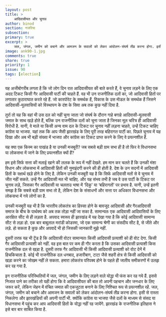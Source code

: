 ```yaml
---
layout: post
title: >
    आदिवासीयत और चुनाव
author: binod
section: नजरिया
subsection:
primary: true
excerpt: >
    जल, जंगल, जमीन को बचाने और आमजन के सवालों को लेकर आंदोलन-संघर्ष तीव्र करना होगा. इसी से रास्ता निकलेगा और झारखंडियों की अपनी पार्टी भी. क्योंकि कांग्रेस या भाजपा जैसे दलों के माध्यम से संसद या विधानसभा में पहुंच कर आप आदिवासी हितों के योद्धा नहीं रह जायेंगे.
image: ank90-1.jpg
comments: true
share: true
priority: 1
issue: 90
tags: [election]
---
```


यह अजीबोगरीब लगता है कि जो लोग दिन रात आदिवासीयत की बाते करते हैं, वे चुनाव लड़ने के लिए एक अदद टिकट किसी गैर आदिवासी पार्टी की चाहते हैं. वह भी उन राजनीतिक दलों का, जो आदिवासी हितों पर लगातार कुठाराघात करते रहे हैं. जो कारपोरेट के समर्थक हैं, विकास के उस माॅडल के समर्थक हैं जिसने आदिवासी-मूलवासियों को विस्थापन के दंश के सिवा अब तक कुछ नहीं दिया है.

तुर्रा तो यह कि वहां भी उस दल को नहीं चुना जाता जो संघर्ष के दौरान गाहे बगाहे आदिवासी-मूलवासी जमात के साथ खड़े होते हैं, बल्कि उन राजनीतिक दलों को चुना जाता है जिनका मूल चरित्र ही आदिवासी विरोधी है. यानी, वे माले या किसी अन्य वाम दल के टिकट पर चुनाव नहीं लड़ना चाहते, उन्हें टिकट चाहिए कांग्रेस या भाजपा. यहां तक कि आप जैसी झारखंड के लिए पूरी तरह बहिरागत पार्टी का. पिछले चुनाव में यह दिखा और अब भी बड़ी संख्या में भाजपा और कांग्रेस का टिकट प्राप्त करने के लिए वे प्रयत्नशील हैं.

यह क्या एक किस्म का पाखंड है या उनकी मजबूरी? जब सबसे बड़ी ग्राम सभा ही है तो फिर वे विधानसभा या लोकसभा में जाने के लिए प्रयत्नशील क्यों हैं?

हम इसे सिर्फ सत्ता की मलाई खाने की ललक के रूप में नहीं देखते. हम मान कर चलते हैं कि उनकी मंशा विधान और लोकसभा में आदिवासी हितों की नुमाइंदगी करने की ही होती है. देश के उन सदनों में आदिवासी हितों के रक्षार्थ खड़े होने के लिए है. लेकिन उनकी मजबूरी यह है कि सिर्फ आदिवासी मतों से वे चुनाव में जीत नहीं सकते. उन्हें गैर आदिवासी मत भी चाहिए. और यह संभव तभी है जब वे उस पार्टी के टिकट पर चुनाव लड़े, जिसका गैर आदिवासी या चलताउ भाषा में ‘दिकु’ या ‘बहिरागतों’ पर प्रभाव है. यानी, उन्हें इतनी समझ है कि सबसे बड़ी ग्राम सभा तो है, लेकिन देश के संसाधनों और सत्ता पर अधिकार विधानसभा और लोकसभा में गये लोगों का है.

उनकी मजबूरी यह भी है कि भारतीय लोकतंत्र का हिस्सा होने के बावजूद आदिवासी और गैरआदिवासी समाज के बीच के पार्थक्य को अब तक तोड़ा नहीं जा सका है. सामान्यतः एक आदिवासी आदिवासियों के लिए आरक्षित सीट से ही लड़ता है. अपवाद स्वरूप ही झारखंड में यह देखा गया है कि कोई आदिवासी सामान्य सीट से लड़ा हो. एक बार बाबूलाल मरांडी कोडरमा, जो एक सामान्य श्रेणी का संसदीय सीट है, से जीते और लड़े. हो सकता है कुछ और अपवादें भी हो जिसकी जानकारी मुझे नहीं.

दूसरी तरफ यह भी ट्रेंड है कि आदिवासी वोटर सामान्यतः किसी आदिवासी प्रत्याशी को ही वोट देगा. किसी गैर आदिवासी प्रत्याशी को नहीं. वह इस बात पर कम ही गौर करता है कि उसका आदिवासी प्रत्याशी किस राजनीतिक दल से खड़ा है. दूसरी तरफ गैर आदिवासी भी किसी आदिवासी प्रत्याशी को वोट देनें में हिचकिचाता है. कोई भी राजनीतिक दल धनबाद, हजारीबाग, टाटा जैसे शहरी क्षेत्र से किसी आदिवासी को खड़ा करने का जोखम नहीं ले सकता. हमारा लोकतंत्र परिपक्व होने के पहले ही जातीय समीकरणों में उलझ कर रह गया है.

इन राजनीतिक परिस्थितियों में जल, जंगल, जमीन के लिए लड़ने वाले योद्धा भी फंस कर रह गये हैं. इससे निजात पाने का तरीका तो यही होगा कि वे आदिवासीयत की बात तो अपनी पहचान और जनधार के लिए जरूर करें, लेकिन जेहन में वंचित जमात की एकजुटता बनाने के लिए निश्चित रूप से प्रयत्नशील रहें. जल, जंगल, जमीन को बचाने और आमजन के सवालों को लेकर आंदोलन-संघर्ष तीव्र करना होगा. इसी से रास्ता निकलेगा और झारखंडियों की अपनी पार्टी भी. क्योंकि कांग्रेस या भाजपा जैसे दलों के माध्यम से संसद या विधानसभा में पहुंच कर आप आदिवासी हितों के योद्धा नहीं रह जायेंगे. झारखंड के राजनीतिक इतिहास ने इसे बार बार साबित किया है.